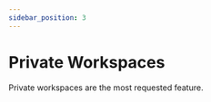 ```yaml
---
sidebar_position: 3
---
```


# Private Workspaces

Private workspaces are the most requested feature.
